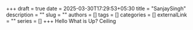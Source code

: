 +++ 
draft = true
date = 2025-03-30T17:29:53+05:30
title = "SanjaySingh"
description = ""
slug = ""
authors = []
tags = []
categories = []
externalLink = ""
series = []
+++
Hello What is Up?
Ceiling
